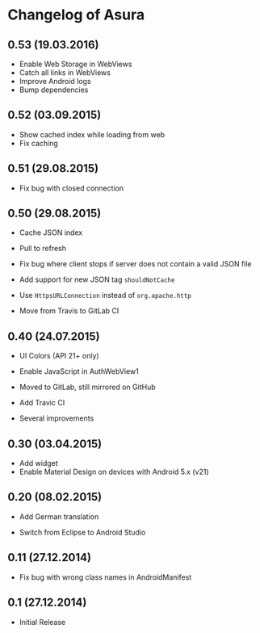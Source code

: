 # Changelog of Asura

## 0.53 (19.03.2016)

- Enable Web Storage in WebViews
- Catch all links in WebViews
- Improve Android logs
- Bump dependencies

## 0.52 (03.09.2015)

- Show cached index while loading from web
- Fix caching

## 0.51 (29.08.2015)

- Fix bug with closed connection

## 0.50 (29.08.2015)

- Cache JSON index
- Pull to refresh
- Fix bug where client stops if server does not contain a valid JSON file

- Add support for new JSON tag `shouldNotCache`
- Use `HttpsURLConnection` instead of `org.apache.http`
- Move from Travis to GitLab CI

## 0.40 (24.07.2015)

- UI Colors (API 21+ only)

- Enable JavaScript in AuthWebView1
- Moved to GitLab, still mirrored on GitHub
- Add Travic CI
- Several improvements

## 0.30 (03.04.2015)

- Add widget
- Enable Material Design on devices with Android 5.x (v21)

## 0.20 (08.02.2015)

- Add German translation

- Switch from Eclipse to Android Studio

## 0.11 (27.12.2014)

- Fix bug with wrong class names in AndroidManifest

## 0.1 (27.12.2014)

- Initial Release
